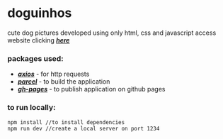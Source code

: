 # doguinhos

cute dog pictures developed using only html, css and javascript
access website clicking [***here***](https://mathiashahner.github.io/doguinhos/)

### packages used:
- [***axios***](https://axios-http.com/) - for http requests
- [***parcel***](https://parceljs.org/) - to build the application
- [***gh-pages***](https://github.com/tschaub/gh-pages) - to publish application on github pages

### to run locally:
```
npm install //to install dependencies
npm run dev //create a local server on port 1234
```
